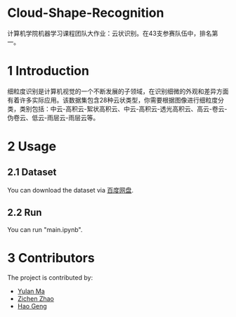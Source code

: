 # Cloud-Shape-Recognition 
计算机学院机器学习课程团队大作业：云状识别。在43支参赛队伍中，排名第一。
# 1 Introduction
细粒度识别是计算机视觉的一个不断发展的子领域，在识别细微的外观和差异方面有着许多实际应用。该数据集包含28种云状类型，你需要根据图像进行细粒度分类，类别包括：中云-高积云-絮状高积云、中云-高积云-透光高积云、高云-卷云-伪卷云、低云-雨层云-雨层云等。

# 2 Usage
## 2.1 Dataset 
You can download the dataset via [百度网盘](https://pan.baidu.com/s/1bHtwgLv6RP6oz_NmTp1j9A?pwd=jnfs).

## 2.2 Run 
You can run "main.ipynb". 

# 3 Contributors
The project is contributed by:
* [Yulan Ma](https://github.com/mylbuaa)
* [Zichen Zhao](https://github.com/XuAn428)
* [Hao Geng](https://github.com/hcmdgh)
